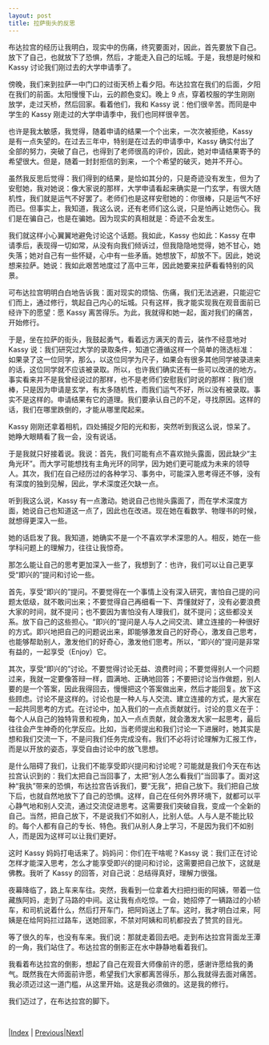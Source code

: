 ```yaml
---
layout: post
title: 拉萨街头的反思
---
```


布达拉宫的经历让我明白，现实中的伤痛，终究要面对，因此，首先要放下自己。放下了自己，也就放下了恐惧，然后，才能走入自己的坛城。于是，我想是时候和 Kassy 讨论我们刚过去的大学申请季了。

傍晚，我们来到拉萨一中门口的过街天桥上看夕阳。布达拉宫在我们的后面，夕阳在我们的前面。太阳慢慢下山，云的颜色变幻。晚上 9 点，穿着校服的学生刚刚放学，走过天桥，然后回家。看着他们，我和 Kassy 说：他们很辛苦。而同是中学生的 Kassy 刚走过的大学申请季中，我们也同样很辛苦。

也许是我太敏感，我觉得，随着申请的结果一个个出来，一次次被拒绝，Kassy 是有一点失望的。在过去三年中，特别是在过去的申请季中，Kassy 确实付出了全部的努力，突破了自己，也得到了老师很高的评价，因此，她对申请结果寄予的希望很大。但是，随着一封封拒信的到来，一个个希望的破灭，她并不开心。

虽然我反思后觉得：我们得到的结果，是恰如其分的，只是奇迹没有发生，但为了安慰她，我对她说：像大家说的那样，大学申请看起来确实是一门玄学，有很大随机性，我们就是运气不好罢了。老师们也是这样安慰她的：你很棒，只是运气不好而已。但事实上，我知道，我这么说，还有老师们这么说，只是怕再让她伤心。我们是在骗自己，也是在骗她。因为现实的真相就是：奇迹不会发生。

我们就这样小心翼翼地避免讨论这个话题。我如此，Kassy 也如此：Kassy 在申请季后，表现得一切如常，从没有向我们倾诉过，但我隐隐地觉得，她不甘心，她失落；她对自己有一些怀疑，心中有一些矛盾。她想放下，却放不下。因此，她说想来拉萨。她说：我如此艰苦地度过了高中三年，因此她要来拉萨看看特别的风景。

可布达拉宫明明白白地告诉我：面对现实的烦恼、伤痛，我们无法逃避，只能迎它们而上，通过修行，筑起自己内心的坛城。只有这样，我才能实现我在观音面前已经许下的愿望：愿 Kassy 离苦得乐。为此，我就得和她一起，面对我们的痛苦，开始修行。

于是，坐在拉萨的街头，我鼓起勇气，看着远方满天的青云，装作不经意地对 Kassy 说：我们研究过大学的录取条件，知道它遵循这样一个简单的筛选标准：如果录了这一位同学，那么，以这位同学为尺子，如果会有很多其他同学被录进来的话，这位同学就不应该被录取。所以，也许我们确实还有一些可以改进的地方。事实看来并不是我曾经说过的那样，也不是老师们安慰我们时说的那样：我们很棒，只是因为申请是玄学，有太多随机性，而我们运气不好，所以没有被录取。事实不是这样的。申请结果有它的道理。我们要承认自己的不足，寻找原因。这样的话，我们在哪里跌倒的，才能从哪里爬起来。

Kassy 刚刚还拿着相机，四处捕捉夕阳的光和影，突然听到我这么说，惊呆了。她睁大眼睛看了我一会，没有说话。

于是我就只好接着说。我说：首先，我们可能有点不喜欢抛头露面，因此缺少“主角光环”。而大学可能想找有主角光环的同学，因为她们更可能成为未来的领导人。其次，我们在自己经历过的各种学习、事务中，可能深入思考得还不够，没有有深度的独到见解，因此，学术深度还欠缺一点。

听到我这么说，Kassy 有一点激动。她说自己也抛头露面了，而在学术深度方面，她说自己也知道这一点了，因此也在改进。现在她在看数学、物理书的时候，就想得更深入一些。

她的话启发了我。我知道，她确实不是一个不喜欢学术深思的人。相反，她在一些学科问题上的理解力，往往让我惊奇。

那怎么能让自己的思考更加深入一些了，我想到了：也许，我们可以让自己更享受“即兴的”提问和讨论一些。

首先，享受“即兴的”提问。不要觉得在一个事情上没有深入研究，害怕自己提的问题太低级，就不敢问出来；不要觉得自己再细看一下、弄懂就好了，没有必要浪费大家的时间，就不提问；也不要因为害怕没有人理我们，就不提问；这些都没关系。放下自己的这些担心。“即兴的”提问是人与人之间交流、建立连接的一种很好的方式。即兴地把自己的问题说出来，即能够激发自己的好奇心，激发自己思考，也能够帮助别人，激发他们的好奇心，激发他们思考。所以，“即兴的”提问是非常有益的，一起享受（Enjoy）它。

其次，享受“即兴的”讨论。不要觉得讨论无益、浪费时间；不要觉得别人一个问题过来，我就一定要像答辩一样，圆满地、正确地回答；不要把讨论当作做题，别人要的是一个答案，因此我得回去，慢慢把这个答案做出来，然后才能回复。放下这些顾虑。讨论不是这样的。讨论也是一种人与人交流、建立连接的方式，是大家在一起共同思考的方式。在讨论中，加入我们的一点点贡献就行。讨论的意义在于：每个人从自己的独特背景和视角，加入一点点贡献，就会激发大家一起思考，最后往往会产生神奇的化学反应。比如，当老师提出和我们讨论一下进展时，她其实是想和我们交流一下，不是问我们任务完成没有。我们不必将讨论理解为汇报工作，而是以开放的姿态，享受自由讨论中的放飞思想。

是什么阻碍了我们，让我们不能享受即兴提问和讨论呢？可能就是我们今天在布达拉宫认识到的：我们太把自己当回事了，太把“别人怎么看我们”当回事了。面对这种“我执”带来的恐惧，布达拉宫告诉我们，要“无我”，把自己放下。我们把自己放下后，也就自然地放下了自己的恐惧。这样，自己在任何外界环境下，就都可以平心静气地和别人交流，通过交流促进思考。这需要我们突破自我，变成一个全新的自己。当然，把自己放下，不是说我们不如别人，比别人低。人与人是不能比较的。每个人都有自己的专长、特色。我们从别人身上学习，不是因为我们不如别人，而是因为这样可以让我们更好。

这时 Kassy 妈妈打电话来了。妈妈问：你们在干啥呢？Kassy 说：我们正在讨论怎样才能深入思考，怎么才能享受即兴的提问和讨论，这需要把自己放下，这就是佛教。我听了 Kassy 的回答，对自己说：总结得真好，理解力很强。

夜幕降临了，路上车来车往。突然，我看到一位拿着大扫把扫街的阿姨，带着一位藏族阿妈，走到了马路的中间。这让我有点吃惊。一会，她招停了一辆路过的小轿车，和司机说着什么，然后打开车门，把阿妈送上了车。这时，我才明白过来，阿姨是在给阿妈拦过路车，送她回家，不禁对阿姨和司机都投去了赞赏的目光。

等了很久的车，也没有车来。我们说：那就走着回去吧。走到布达拉宫背面龙王潭的一角，我们站住了。布达拉宫的倒影正在水中静静地看着我们。

我看着布达拉宫的倒影，想起了自己在观音大师像前许的愿，感谢许愿给我的勇气。既然我在大师面前许愿，希望我们大家都离苦得乐，那么我就得去面对痛苦。我必须迈过这一道门槛，从这里开始。这是我必须做的。这是我的修行。

我们迈过了，在布达拉宫的脚下。

<br/>

|[Index](../) | [Previous](7-guanyin)|[Next](12-changtou)|
